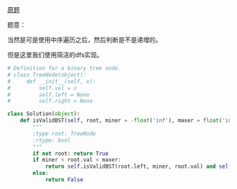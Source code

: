 [原题](https://leetcode.com/problems/validate-binary-search-tree/)

题意：

当然是可是使用中序遍历之后，然后判断是不是递增的。

但是这里我们使用简洁的dfs实现。

```Python
# Definition for a binary tree node.
# class TreeNode(object):
#     def __init__(self, x):
#         self.val = x
#         self.left = None
#         self.right = None

class Solution(object):
    def isValidBST(self, root, miner = -float('inf'), maxer = float('inf')):
        """
        :type root: TreeNode
        :rtype: bool
        """
        if not root: return True
        if miner < root.val < maxer:
            return self.isValidBST(root.left, miner, root.val) and self.isValidBST(root.right, root.val, maxer)
        else:
            return False
```